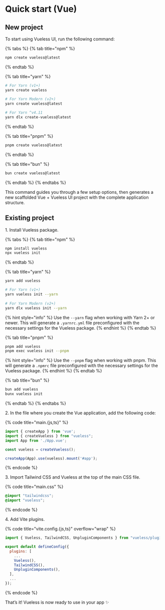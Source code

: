 # Quick start (Vue)

## New project

To start using Vueless UI, run the following command:

{% tabs %}
{% tab title="npm" %}
```bash
npm create vueless@latest
```
{% endtab %}

{% tab title="yarn" %}
```bash
# For Yarn (v1+)
yarn create vueless

# For Yarn Modern (v2+)
yarn create vueless@latest
  
# For Yarn ^v4.11
yarn dlx create-vueless@latest
```
{% endtab %}

{% tab title="pnpm" %}
```bash
pnpm create vueless@latest
```
{% endtab %}

{% tab title="bun" %}
```bash
bun create vueless@latest
```
{% endtab %}
{% endtabs %}

This command guides you through a few setup options, then generates a new scaffolded Vue + Vueless UI project with the complete application structure.

## Existing project

1\. Install Vueless package.

{% tabs %}
{% tab title="npm" %}
```bash
npm install vueless
npx vueless init
```
{% endtab %}

{% tab title="yarn" %}
```bash
yarn add vueless

# For Yarn (v1+)
yarn vueless init --yarn
​
# For Yarn Modern (v2+)
yarn dlx vueless init --yarn
```

{% hint style="info" %}
Use the `--yarn` flag when working with Yarn 2+ or newer. This will generate a `.yarnrc.yml` file preconfigured with the necessary settings for the Vueless package.
{% endhint %}
{% endtab %}

{% tab title="pnpm" %}
```bash
pnpm add vueless
pnpm exec vueless init --pnpm
```

{% hint style="info" %}
Use the `--pnpm` flag when working with pnpm. This will generate a `.npmrc` file preconfigured with the necessary settings for the Vueless package.
{% endhint %}
{% endtab %}

{% tab title="bun" %}
```bash
bun add vueless
bunx vueless init
```
{% endtab %}
{% endtabs %}

2\. In the file where you create the Vue application, add the following code:&#x20;

{% code title="main.{js,ts}" %}
```javascript
import { createApp } from 'vue';
import { createVueless } from "vueless";
import App from './App.vue';

const vueless = createVueless();

createApp(App).use(vueless).mount('#app');
```
{% endcode %}

3\. Import Tailwind CSS and Vueless at the top of the main CSS file.

{% code title="main.css" %}
```scss
@import "tailwindcss";
@import "vueless";
```
{% endcode %}

4\. Add Vite plugins.

{% code title="vite.config.{js,ts}" overflow="wrap" %}
```javascript
import { Vueless, TailwindCSS, UnpluginComponents } from "vueless/plugin-vite";

export default defineConfig({
  plugins: [
    ...
    Vueless(),
    TailwindCSS(),
    UnpluginComponents(),
  ],
  ...
});
```
{% endcode %}

That’s it! Vueless is now ready to use in your app ✨

